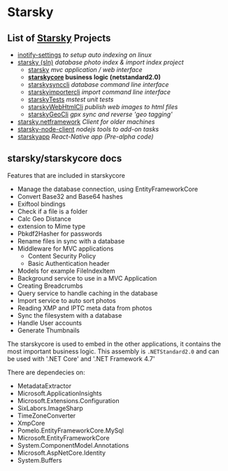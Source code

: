 # Starsky
## List of [Starsky](../../readme.md) Projects
 * [inotify-settings](../../inotify-settings/readme.md) _to setup auto indexing on linux_
 * [starsky (sln)](../../starsky/readme.md) _database photo index & import index project_
    * [starsky](../../starsky/starsky/readme.md) _mvc application / web interface_
    * __[starskycore](../../starsky/starskycore/readme.md) business logic (netstandard2.0)__
    * [starskysynccli](../../starsky/starskysynccli/readme.md)  _database command line interface_
    * [starskyimportercli](../../starsky/starskyimportercli/readme.md)  _import command line interface_
    * [starskyTests](../../starsky/starskyTests/readme.md)  _mstest unit tests_
    * [starskyWebHtmlCli](../../starsky/starskywebhtmlcli/readme.md)  _publish web images to html files_
    * [starskyGeoCli](../../starsky/starskygeocli/readme.md)  _gpx sync and reverse 'geo tagging'_
 * [starsky.netframework](../../starsky.netframework/readme.md) _Client for older machines_
 * [starsky-node-client](../../starsky-node-client/readme.md) _nodejs tools to add-on tasks_
 * [starskyapp](../../starskyapp/readme.md) _React-Native app (Pre-alpha code)_

 ## starsky/starskycore docs

Features that are included in starskycore
- Manage the database connection, using EntityFrameworkCore 
- Convert Base32 and Base64 hashes
- Exiftool bindings
- Check if a file is a folder
- Calc Geo Distance
- extension to Mime type
- Pbkdf2Hasher for passwords
- Rename files in sync with a database
- Middleware for MVC applications
  - Content Security Policy
  - Basic Authentication header
- Models for example FileIndexItem
- Background service to use in a MVC Application
- Creating Breadcrumbs
- Query service to handle caching in the database
- Import service to auto sort photos
- Reading XMP and IPTC meta data from photos
- Sync the filesystem with a database
- Handle User accounts
- Generate Thumbnails

The starskycore is used to embed in the other applications, it contains the most important business logic. This assembly is `.NETStandard2.0` and can be used with '.NET Core' and '.NET Framework 4.7'  

There are dependecies on:
- MetadataExtractor
- Microsoft.ApplicationInsights
- Microsoft.Extensions.Configuration
- SixLabors.ImageSharp
- TimeZoneConverter
- XmpCore
- Pomelo.EntityFrameworkCore.MySql
- Microsoft.EntityFrameworkCore
- System.ComponentModel.Annotations
- Microsoft.AspNetCore.Identity
- System.Buffers